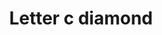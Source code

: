 ---
title: Letter c diamond
tags: ["letter", "c", "diamond", "alphabet", "precious", "gem", "shape"]
icon: letter-c-diamond
svg: '<svg xmlns="http://www.w3.org/2000/svg" width="24" height="24" fill="none" viewBox="0 0 24 24" stroke-width="1.5" stroke-linecap="round" stroke-linejoin="round" stroke="currentColor"><path d="M15 10v-.25A1.75 1.75 0 0 0 13.25 8H11a2 2 0 0 0-2 2v4a2 2 0 0 0 2 2h2.25A1.75 1.75 0 0 0 15 14.25V14"/><path d="M2.707 10.295a2.41 2.41 0 0 0 0 3.41l7.588 7.588a2.409 2.409 0 0 0 3.41 0l7.588-7.588a2.409 2.409 0 0 0 0-3.41l-7.588-7.588a2.41 2.41 0 0 0-3.41 0z"/></svg>'
---
